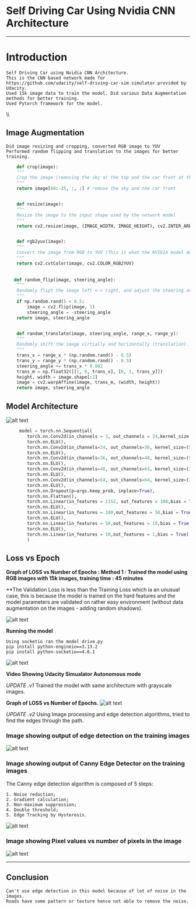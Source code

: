 Self Driving Car Using Nvidia CNN Architecture<a name="TOP"></a>
===================

- - - - 
# Introduction #

    Self Driving Car using Nvidia CNN Architecture.
    This is the CNN based network made for https://github.com/udacity/self-driving-car-sim simulator provided by Udacity. 
    Used 15k image data to train the model. Did various Data Augmentation methods for better training.
    Used Pytorch framework for the model.






\\\
## Image Augmentation ##




    Did image resizing and cropping, converted RGB image to YUV
    Performed random flipping and translation to the images for better training.
    
    
    
    
    
```python
    def crop(image):
    """
    Crop the image (removing the sky at the top and the car front at the bottom)
    """
    return image[60:-25, :, :] # remove the sky and the car front


    def resize(image):
    """
    Resize the image to the input shape used by the network model
    """
    return cv2.resize(image, (IMAGE_WIDTH, IMAGE_HEIGHT), cv2.INTER_AREA)


    def rgb2yuv(image):
    """
    Convert the image from RGB to YUV (This is what the NVIDIA model does)
    """
    return cv2.cvtColor(image, cv2.COLOR_RGB2YUV)
    
    
   def random_flip(image, steering_angle):
    """
    Randomly flipt the image left <-> right, and adjust the steering angle.
    """
    if np.random.rand() < 0.5:
        image = cv2.flip(image, 1)
        steering_angle = -steering_angle
    return image, steering_angle


    def random_translate(image, steering_angle, range_x, range_y):
    """
    Randomly shift the image virtially and horizontally (translation).
    """
    trans_x = range_x * (np.random.rand() - 0.5)
    trans_y = range_y * (np.random.rand() - 0.5)
    steering_angle += trans_x * 0.002
    trans_m = np.float32([[1, 0, trans_x], [0, 1, trans_y]])
    height, width = image.shape[:2]
    image = cv2.warpAffine(image, trans_m, (width, height))
    return image, steering_angle
```





## Model Architecture ##








![alt text](https://github.com/Laveen-exe/Self_Driving_Car_CNN/blob/main/Media/cnn-architecture-624x890.png)















```python
     model = torch.nn.Sequential(
        torch.nn.Conv2d(in_channels = 3, out_channels = 24,kernel_size = (5,5), stride = (2,2)),
        torch.nn.ELU(),
        torch.nn.Conv2d(in_channels=24, out_channels=36, kernel_size=(5, 5), stride=(2, 2)),
        torch.nn.ELU(),
        torch.nn.Conv2d(in_channels=36, out_channels=48, kernel_size=(5, 5), stride=(2, 2)),
        torch.nn.ELU(),
        torch.nn.Conv2d(in_channels=48, out_channels=64, kernel_size=(3,3), stride=(1, 1)),
        torch.nn.ELU(),
        torch.nn.Conv2d(in_channels=64, out_channels=64, kernel_size=(3,3), stride=(1, 1)),
        torch.nn.ELU(),
        torch.nn.Dropout(p=args.keep_prob, inplace=True),
        torch.nn.Flatten(),
        torch.nn.Linear(in_features = 1152, out_features = 100,bias = True),
        torch.nn.ELU(),
        torch.nn.Linear(in_features = 100,out_features = 50,bias = True),
        torch.nn.ELU(),
        torch.nn.Linear(in_features = 50,out_features = 10,bias = True),
        torch.nn.ELU(),
        torch.nn.Linear(in_features = 10,out_features = 1,bias = True)
        )
```







## Loss vs Epoch ##






**Graph of LOSS vs Number of Epochs : Method 1 : Trained the model using RGB images with 15k images, training time : 45 minutes**




**The Validation Loss is less than the Training Loss which ia an unusual case, this is because the model is trained on the hard features and the model parameters are validated on rather easy environment (without data augmentation on the images - adding random shadows).








![alt text](https://github.com/Laveen-exe/Self_Driving_Car_CNN/blob/main/Media/Loss.png)



**Running the model**


    Using socketio ran the model drive.py 
    pip install python-engineio==3.13.2
    pip install python-socketio==4.6.1




![alt text](https://github.com/Laveen-exe/Self_Driving_Car_CNN/blob/main/Media/Simulator.gif)


**Video Showing Udacity Simualator Autonomous mode**






*UPDATE .v1*
Trained the model with same architecture with grayscale images.






**Graph of LOSS vs Number of Epochs.**
![alt text](https://github.com/Laveen-exe/Self_Driving_Car_CNN/blob/main/Media/Loss_for_grayscale_images.PNG)






*UPDATE .v2*
Using Image processing and edge detection algorithms, tried to find the edges through the path.






### Image showing output of edge detection on the training images ###



![alt text](https://github.com/Laveen-exe/Self_Driving_Car_CNN/blob/main/Media/Various_edge_detectors.PNG)











### Image showing output of Canny Edge Detector on the training images ###





The Canny edge detection algorithm is composed of 5 steps:


    1. Noise reduction;
    2. Gradient calculation;
    3. Non-maximum suppression;
    4. Double threshold;
    5. Edge Tracking by Hysteresis.
    
    
    
    
    
    
![alt text](https://github.com/Laveen-exe/Self_Driving_Car_CNN/blob/main/Media/Various_edge_detectors.PNG)





### Image showing Pixel values vs number of pixels in the image ###






![alt text](https://github.com/Laveen-exe/Self_Driving_Car_CNN/blob/main/Media/Pixel_Values.PNG)

- - - - 

## Conclusion ##



    Can't use edge detection in this model because of lot of noise in the images.
    Roads have some pattern or texture hence not able to remove the noise.

